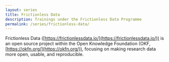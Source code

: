 ```yaml
---
layout: series
title: Frictionless Data
description: Trainings under the Frictionless Data Programme
permalink: /series/frictionless-data/
---
```


Frictionless Data ([https://frictionlessdata.io/](https://frictionlessdata.io/)) is an open source project within the Open Knowledge Foundation (OKF, [https://okfn.org/](https://okfn.org/)), focusing on making research data more open, usable, and reproducible.